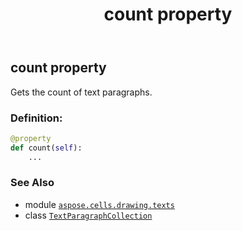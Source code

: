 ﻿---
title: count property
second_title: Aspose.Cells for Python via .NET API References
description: 
type: docs
weight: 40
url: /aspose.cells.drawing.texts/textparagraphcollection/count/
is_root: false
---

## count property


Gets the count of text paragraphs.
### Definition:
```python
@property
def count(self):
    ...
```

### See Also
* module [`aspose.cells.drawing.texts`](../../)
* class [`TextParagraphCollection`](/cells/python-net/aspose.cells.drawing.texts/textparagraphcollection)
